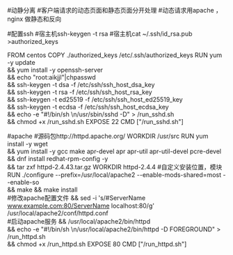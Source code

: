 #动静分离
#客户端请求的动态页面和静态页面分开处理
#动态请求用apache ，nginx 做静态和反向



#配置ssh
#宿主机ssh-keygen -t rsa
#宿主机cat ~/.ssh/id_rsa.pub >authorized_keys

FROM centos
COPY ./authorized_keys /etc/.ssh/authorized_keys
RUN yum -y update \
&& yum install -y openssh-server \
&& echo "root:aikjjl"|chpasswd \
&& ssh-keygen -t dsa -f /etc/ssh/ssh_host_dsa_key \
&& ssh-keygen -t rsa -f /etc/ssh/ssh_host_rsa_key \
&& ssh-keygen -t ed25519 -f /etc/ssh/ssh_host_ed25519_key \
&& ssh-keygen -t ecdsa -f /etc/ssh/ssh_host_ecdsa_key \
&& echo -e "#!/bin/sh \n/usr/sbin/sshd -D" > /run_sshd.sh \
&& chmod +x /run_sshd.sh
EXPOSE 22
CMD ["/run_sshd.sh"]

#apache
#源码包http://httpd.apache.org/
WORKDIR /usr/src
RUN yum install -y wget \
&& yum install -y gcc make apr-devel apr apr-util apr-util-devel pcre-devel \
&& dnf install redhat-rpm-config -y \
&& tar zxf httpd-2.4.43.tar.gz
WORKDIR httpd-2.4.4
#自定义安装位置，模块
RUN ./configure --prefix=/usr/local/apache2 --enable-mods-shared=most --enable-so \
&& make && make install \
#修改apache配置文件
&& sed -i 's/#ServerName www.example.com:80/ServerName localhost:80/g' /usr/local/apache2/conf/httpd.conf \
#启动apache服务
&& /usr/local/apache2/bin/httpd \
&& echo -e "#!/bin/sh \n/usr/local/apache2/bin/httpd -D FOREGROUND" > /run_httpd.sh \
&& chmod +x /run_httpd.sh
EXPOSE 80
CMD ["/run_httpd.sh"]
